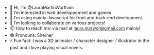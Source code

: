 - 👋 Hi, I’m @LauraMartinWortham
- 👀 I’m interested in web developpement and games
- 🌱 I’m using mainly Javascript for front and back-end development.
- 💞️ I’m looking to collaborate on various projects! 
- 📫 How to reach me: via mail at laura.marwor@gmail.com mainly!
- 😄 Pronouns: She/her
- ⚡ Fun fact: I was a 3D animator / character designer / illustrator in the past and I love playing visual novels.

<!---
LauraMartinWortham/LauraMartinWortham is a ✨ special ✨ repository because its `README.md` (this file) appears on your GitHub profile.
You can click the Preview link to take a look at your changes.
--->
